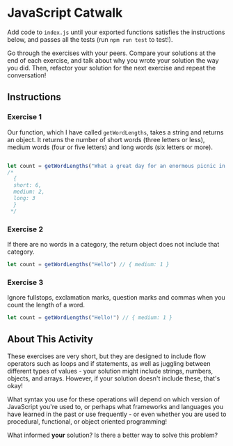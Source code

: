 # JavaScript Catwalk

Add code to `index.js` until your exported functions satisfies the instructions below, and passes all the tests (run `npm run test` to test!).

Go through the exercises with your peers. Compare your solutions at the end of each exercise, and talk about why you wrote your solution the way you did. Then, refactor your solution for the next exercise and repeat the conversation!

## Instructions

### Exercise 1

Our function, which I have called `getWordLengths`, takes a string and returns an object. It returns the number of short words (three letters or less), medium words (four or five letters) and long words (six letters or more).

```typescript

let count = getWordLengths("What a great day for an enormous picnic in my garden!")
/*
  {
  short: 6,
  medium: 2,
  long: 3
  }
 */

```

### Exercise 2

If there are no words in a category, the return object does not include that category.

```typescript
let count = getWordLengths("Hello") // { medium: 1 }
```

### Exercise 3

Ignore fullstops, exclamation marks, question marks and commas when you count the length of a word.

```typescript
let count = getWordLengths("Hello!") // { medium: 1 }
```

## About This Activity

These exercises are very short, but they are designed to include flow operators such as loops and if statements, as well as juggling between different types of values - your solution might include strings, numbers, objects, and arrays. However, if your solution doesn't include these, that's okay!

What syntax you use for these operations will depend on which version of JavaScript you're used to, or perhaps what frameworks and languages you have learned in the past or use frequently - or even whether you are used to procedural, functional, or object oriented programming!

What informed __your__ solution? Is there a better way to solve this problem?
